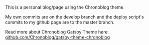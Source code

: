 This is a personal blog/page using the Chronoblog theme.

My own commits are on the develop branch and the deploy script's commits to my github page are to the master branch.

Read more about Chronoblog Gatsby Theme here: [github.com/Chronoblog/gatsby-theme-chronoblog](https://github.com/Chronoblog/gatsby-theme-chronoblog)
